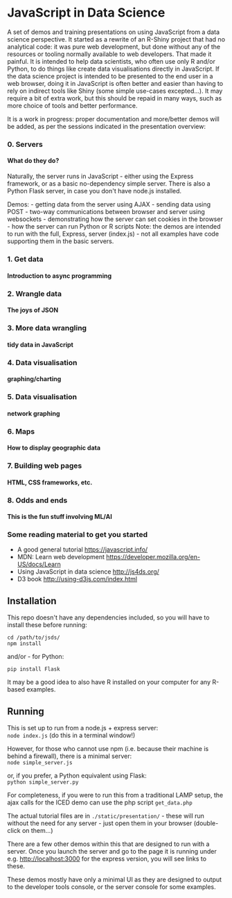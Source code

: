 JavaScript in Data Science
==========================

A set of demos and training presentations on using JavaScript from a data science perspective.
It started as a rewrite of an R-Shiny project that had no analytical code: it was pure web development, but done without any of the resources or tooling normally available to web developers. That made it painful.
It is intended to help data scientists, who often use only R and/or Python, to do things like create data visualisations directly in JavaScript. If the data science project is intended to be presented to the end user in a web browser, doing it in JavaScript is often better and easier than having to rely on indirect tools like Shiny (some simple use-cases excepted...).
It may require a bit of extra work, but this should be repaid in many ways, such as more choice of tools and better performance.

It is a work in progress: proper documentation and more/better demos will be added, as per the sessions indicated in the presentation overview:

<h3>0. Servers</h3>
<h4 class="highlighted">What do they do?</h4>
Naturally, the server runs in JavaScript - either using the Express framework, or as a basic no-dependency simple server.
There is also a Python Flask server, in case you don't have node.js installed.

Demos: 
    - getting data from the server using AJAX
    - sending data using POST
    - two-way communications between browser and server using websockets
    - demonstrating how the server can set cookies in the browser
    - how the server can run Python or R scripts
Note: the demos are intended to run with the full, Express, server (index.js) - not all examples have code supporting them in the basic servers.


<h3>1. Get data</h3>
<h4 class="highlighted">Introduction to async programming</h4>

<h3>2. Wrangle data</h3>
<h4 class="highlighted">The joys of JSON</h4>

<h3>3. More data wrangling</h3>
<h4 class="highlighted">tidy data in JavaScript</h4>

<h3>4. Data visualisation</h3>
<h4 class="highlighted">graphing/charting</h4>

<h3>5. Data visualisation</h3>
<h4 class="highlighted">network graphing</h4>

<h3>6. Maps</h3>
<h4 class="highlighted">How to display geographic data</h4>

<h3>7. Building web pages</h3>
<h4 class="highlighted">HTML, CSS frameworks, etc.</h4>

<h3>8. Odds and ends</h3>
<h4 class="highlighted">This is the fun stuff involving ML/AI</h4>

<h3>Some reading material to get you started</h3>
<ul>
<li>A good general tutorial <a href="https://javascript.info/">https://javascript.info/</a></li>
<li>MDN: Learn web development <a href="https://developer.mozilla.org/en-US/docs/Learn">https://developer.mozilla.org/en-US/docs/Learn</a></li>
<li>Using JavaScript in data science <a href="http://js4ds.org/">http://js4ds.org/</a></li>
<li>D3 book <a href="http://using-d3js.com/index.html">http://using-d3js.com/index.html</a></li>
</ul>



Installation
------------
This repo doesn't have any dependencies included, so you will have to install these before running:

`cd /path/to/jsds/`<br />
`npm install`


and/or - for Python:

`pip install Flask`

It may be a good idea to also have R installed on your computer for any R-based examples.


Running
-------

This is set up to run from a node.js + express server: <br />
`node index.js` (do this in a terminal window!)

However, for those who cannot use npm (i.e. because their machine is behind a firewall), there is a minimal server: <br />
`node simple_server.js`

or, if you prefer, a Python equivalent using Flask: <br />
`python simple_server.py`

For completeness, if you were to run this from a traditional LAMP setup, the ajax calls for the ICED demo can use the php script `get_data.php`

The actual tutorial files are in `./static/presentation/` - these will run without the need for any server - just open them in your browser (double-click on them...)

There are a few other demos within this that are designed to run with a server. 
Once you launch the server and go to the page it is running under e.g. [http://localhost:3000](http://localhost:3000) for the express version, you will see links to these.

These demos mostly have only a minimal UI as they are designed to output to the developer tools console, or the server console for some examples.

